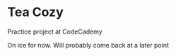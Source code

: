 # Tea Cozy

Practice project at CodeCademy

On ice for now. Will probably come back at a later point